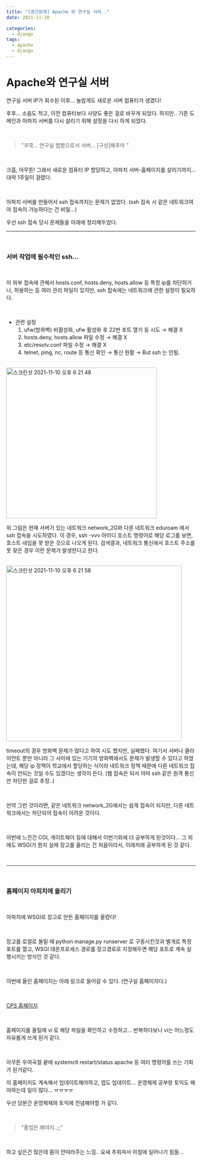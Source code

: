 ```yaml
---
title: "[중간문제] Apache 와 연구실 서버.."
date: 2021-11-10

categories:
  - django
tags:
  - apache
  - django
---
```



# Apache와 연구실 서버


연구실 서버 IP가 회수된 이후... 
놀랍게도 새로운 서버 컴퓨터가 생겼다!

후후... 소음도 적고, 이전 컴퓨터보다 사양도 좋은 걸로 바꾸게 되었다.
하지만.. 기존 도메인과 아파치 서버를 다시 살리기 위해 설정을 다시 하게 되었다.

<br>

> "쿠쿡... 연구실 랩짱으로서 서버... [구성]해주마 "

<br>

크흠, 아무튼! 그래서 새로운 컴퓨터 IP 할당하고, 아파치 서버-홈페이지를 살리기까지... 대략 1주일이 걸렸다.

<br>

아파치 서버를 만들어서 ssh 접속까지는 문제가 없었다.
(ssh 접속 시 같은 네트워크여야 접속이 가능하다는 건 비밀...)

우선 ssh 접속 당시 문제들을 아래에 정리해두었다.

---

<br>

### 서버 작업에 필수적인 ssh... 

<br>

이 외부 접속에 관해서 hosts.conf, hosts.deny, hosts.allow 등 특정 ip를 차단하거나, 허용하는 등 여러 관리 파일이 있지만, ssh 접속에는 네트워크에 관한 설정이 필요하다.

<br>

- 관련 설정
    1. ufw(방화벽) 비활성화, ufw 활성화 후 22번 포트 열기 등 시도 → 해결 X
    2. hosts.deny, hosts.allow 파일 수정 → 해결 X
    3. etc/resolv.conf 파일 수정 → 해결 X
    4. telnet, ping, nc, route 등 통신 확인 → 통신 원활 → But ssh 는 안됨.

<br>

<img width="400" alt="스크린샷 2021-11-10 오후 6 21 48" src="https://user-images.githubusercontent.com/47859845/141085906-76b5f5fa-806f-4de6-949d-ea62d10a8c02.png">


위 그림은 현재 서버가 있는 네트워크 network_2G와 다른 네트워크 eduroam 에서 ssh 접속을 시도하였다. 이 경우, ssh -vvv 아이디 호스트 명령어로 해당 로그를 보면, 호스트 네임을 못 받은 것으로 나오게 된다. 검색결과, 네트워크 통신에서 호스트 주소를 못 찾은 경우 이런 문제가 발생한다고 한다.

<br>

<img width="466" alt="스크린샷 2021-11-10 오후 6 21 58" src="https://user-images.githubusercontent.com/47859845/141086004-cd03acb4-a653-4377-87ae-e68d83d25ee8.png">



timeout의 경우 방화벽 문제가 많다고 하여 시도 했지만, 실패했다. 여기서 서버나 클라이언트 뿐만 아니라 그 사이에 있는 기기의 방화벽에서도 문제가 발생할 수 있다고 하였는데, 해당 ip 정책이 학교에서 할당하는 식이라 네트워크 정책 때문에 다른 네트워크 접속이 안되는 것일 수도 있겠다는 생각이 든다. (웹 접속은 되서 아마 ssh 같은 원격 통신만 차단한 걸로 추정..)

<br>

만약 그런 것이라면, 같은 네트워크 network_2G에서는 쉽게 접속이 되지만, 다른 네트워크에서는 차단되어 접속이 어려운 것이다.

<br>

이번에 느낀건 CGI, 게이트웨이 등에 대해서 이번기회에 더 공부하게 된것이다...
그 외에도 WSGI가 뭔지 실제 장고를 올리는 건 처음이라서, 이래저래 공부하게 된 것 같다.

<br>

---

<br>

### 홈페이지 아피치에 올리기

<br>

아파치에 WSGI로 장고로 만든 홈페이지를 올렸다!

<br>

장고를 로컬로 돌릴 때 python manage.py runserver 로 구동시킨것과 별개로 특정 포트를 열고, WSGI 데몬프로세스 경로를 장고경로로 지정해두면 해당 포트로 계속 실행시키는 방식인 것 같다.

<br>

이번에 올린 홈페이지는 아래 링크로 들어갈 수 있다. (연구실 홈페이지다.)

<br>

[CPS 홈페이지](http://cpslab.jejunu.ac.kr/)


<br>

홈페이지를 올릴때 vi 로 해당 파일을 확인하고 수정하고... 반복하다보니 vi는 어느정도 자유롭게 쓰게 된거 같다.

<br>

아무튼 우여곡절 끝에 systemctl restart/status apache 등 여러 명령어를 쓰는 기회가 된거같다.


이 홈페이지도 계속해서 업데이트해야하고, 앱도 업데이트… 운영체제 공부랑 토익도 해야하는데 일이 많다… ㅠㅠㅠㅠ

우선 당분간 운영체제와 토익에 전념해야할 거 같다.

<br>

> "졸업은 해야지..;;"

<br>

하고 싶은건 많은데 몸이 안따라주는 느낌.. 요새 추워져서 아침에 일어나기 힘들…

<br><br>